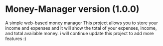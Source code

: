 # Money-Manager version (1.0.0)
A simple web-based money manager
This project allows you to store your income and expenses and it will show the total of your expenses, income, and total available money.
i will continue update this project to add more features :)
